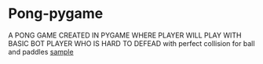 # Pong-pygame
A PONG GAME CREATED IN PYGAME WHERE PLAYER WILL PLAY WITH BASIC BOT PLAYER WHO IS HARD TO DEFEAD with perfect collision for ball and paddles 
[sample](https://user-images.githubusercontent.com/125268222/228834993-ecb69576-813b-4282-8073-f374996ee17c.png)
